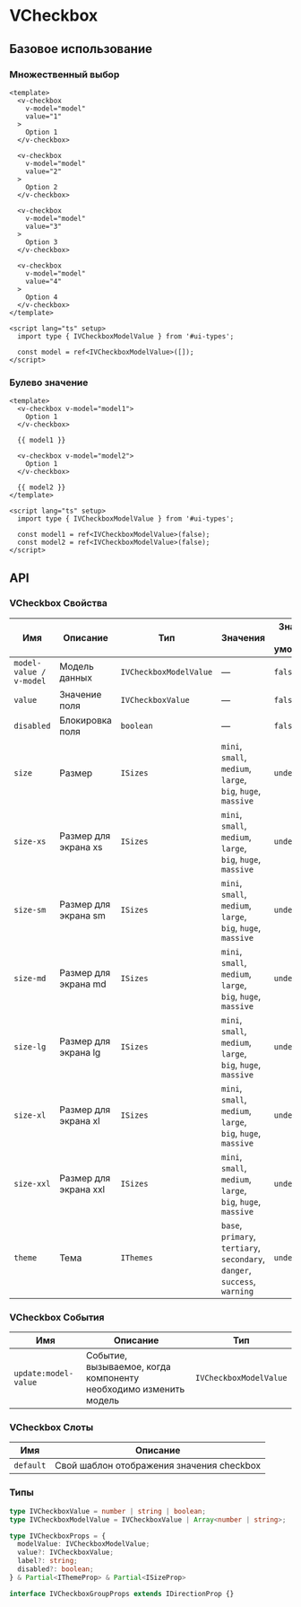 # VCheckbox

## Базовое использование

### Множественный выбор
```vue
<template>
  <v-checkbox 
    v-model="model" 
    value="1"
  >
    Option 1
  </v-checkbox>

  <v-checkbox 
    v-model="model" 
    value="2"
  >
    Option 2
  </v-checkbox>

  <v-checkbox 
    v-model="model" 
    value="3"
  >
    Option 3
  </v-checkbox>

  <v-checkbox 
    v-model="model" 
    value="4"
  >
    Option 4
  </v-checkbox>
</template>

<script lang="ts" setup>
  import type { IVCheckboxModelValue } from '#ui-types';
  
  const model = ref<IVCheckboxModelValue>([]);
</script>
```

### Булево значение
```vue
<template>
  <v-checkbox v-model="model1">
    Option 1
  </v-checkbox>

  {{ model1 }}

  <v-checkbox v-model="model2">
    Option 1
  </v-checkbox>

  {{ model2 }}
</template>

<script lang="ts" setup>
  import type { IVCheckboxModelValue } from '#ui-types';
  
  const model1 = ref<IVCheckboxModelValue>(false);
  const model2 = ref<IVCheckboxModelValue>(false);
</script>
```

## API

### VCheckbox Свойства
| Имя                     | Описание                | Тип                    | Значения                                                                   | Значение по умолчанию | Обязательно |  
|-------------------------|-------------------------|------------------------|----------------------------------------------------------------------------|-----------------------|-------------|
| `model-value / v-model` | Модель данных           | `IVCheckboxModelValue` | —                                                                          | `false`               | `true`      |
| `value`                 | Значение поля           | `IVCheckboxValue`      | —                                                                          | `false`               | `false`     |
| `disabled`              | Блокировка поля         | `boolean`              | —                                                                          | `false`               | `false`     |
| `size`                  | Размер                  | `ISizes`               | `mini`, `small`, `medium`, `large`, `big`, `huge`, `massive`               | `undefined`           | `false`     |
| `size-xs`               | Размер для экрана xs    | `ISizes`               | `mini`, `small`, `medium`, `large`, `big`, `huge`, `massive`               | `undefined`           | `false`     |
| `size-sm`               | Размер для экрана sm    | `ISizes`               | `mini`, `small`, `medium`, `large`, `big`, `huge`, `massive`               | `undefined`           | `false`     |
| `size-md`               | Размер для экрана md    | `ISizes`               | `mini`, `small`, `medium`, `large`, `big`, `huge`, `massive`               | `undefined`           | `false`     |
| `size-lg`               | Размер для экрана lg    | `ISizes`               | `mini`, `small`, `medium`, `large`, `big`, `huge`, `massive`               | `undefined`           | `false`     |
| `size-xl`               | Размер для экрана xl    | `ISizes`               | `mini`, `small`, `medium`, `large`, `big`, `huge`, `massive`               | `undefined`           | `false`     |
| `size-xxl`              | Размер для экрана xxl   | `ISizes`               | `mini`, `small`, `medium`, `large`, `big`, `huge`, `massive`               | `undefined`           | `false`     |
| `theme`                 | Тема                    | `IThemes`              | `base`, `primary`, `tertiary`, `secondary`, `danger`, `success`, `warning` | `undefined`           | `false`     |

### VCheckbox События
| Имя                  | Описание                                                         | Тип                    |
|----------------------|------------------------------------------------------------------|------------------------|
| `update:model-value` | Событие, вызываемое, когда компоненту необходимо изменить модель | `IVCheckboxModelValue` |

### VCheckbox Слоты
| Имя        | Описание                                  |
|------------|-------------------------------------------|
| `default`  | Свой шаблон отображения значения checkbox |

### Типы
```typescript
type IVCheckboxValue = number | string | boolean;
type IVCheckboxModelValue = IVCheckboxValue | Array<number | string>;

type IVCheckboxProps = {
  modelValue: IVCheckboxModelValue;
  value?: IVCheckboxValue;
  label?: string;
  disabled?: boolean;
} & Partial<IThemeProp> & Partial<ISizeProp>

interface IVCheckboxGroupProps extends IDirectionProp {}
```
